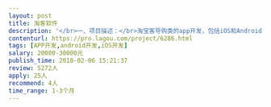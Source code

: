 ```yaml
---                
layout: post       
title: 淘客软件           
description: '</br>一、项目描述：</br>淘宝客导购类的app开发，包括iOS和Android两端，内容页大多都是有API接口的，我主要需要微信登录，APP可以邀请人下载有积分，积分可以兑换礼品等。</br></br>二、主要功能点：</br>商品列表、搜索产品，消息通知与推送、第三方登录，分享推广和签到领积分，积分兑换</br></br>三、可参考产品：</br>优品快报 花生日记</br></br>四、人员要求：</br>1.有做过淘客产品的相关开发经验。</br>2.良好的沟通能力和契约精神。</br>'     
contenturl: https://pro.lagou.com/project/6286.html      
tags: [APP开发,android开发,iOS开发]            
salary: 20000-30000元          
publish_time: 2018-02-06 15:21:37         
review: 5272人                   
apply: 25人                   
recommend: 4人                   
time_range: 1-3个月              
---                 
```

